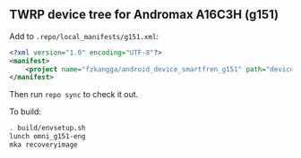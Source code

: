 ## TWRP device tree for Andromax A16C3H (g151)

Add to `.repo/local_manifests/g151.xml`:

```xml
<?xml version="1.0" encoding="UTF-8"?>
<manifest>
	<project name="fzkangga/android_device_smartfren_g151" path="device/smartfren/g151"  remote="github" revision="twrp-5.1-g151" />
</manifest>
```

Then run `repo sync` to check it out.

To build:

```sh
. build/envsetup.sh
lunch omni_g151-eng
mka recoveryimage
```
